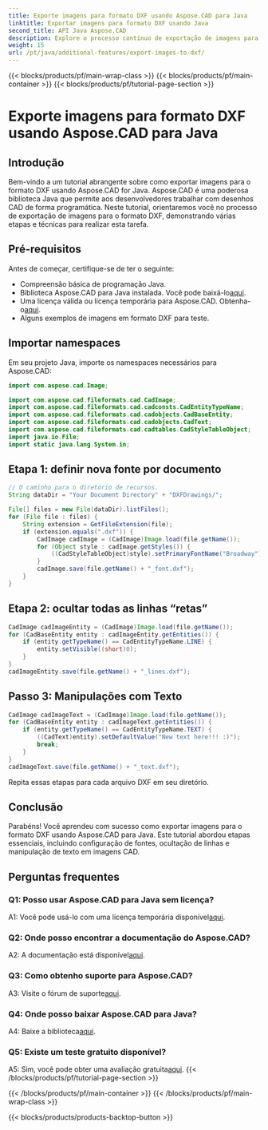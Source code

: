 ```yaml
---
title: Exporte imagens para formato DXF usando Aspose.CAD para Java
linktitle: Exportar imagens para formato DXF usando Java
second_title: API Java Aspose.CAD
description: Explore o processo contínuo de exportação de imagens para o formato DXF usando Aspose.CAD for Java. Guia passo a passo, perguntas frequentes e muito mais.
weight: 15
url: /pt/java/additional-features/export-images-to-dxf/
---
```


{{< blocks/products/pf/main-wrap-class >}}
{{< blocks/products/pf/main-container >}}
{{< blocks/products/pf/tutorial-page-section >}}

# Exporte imagens para formato DXF usando Aspose.CAD para Java

## Introdução

Bem-vindo a um tutorial abrangente sobre como exportar imagens para o formato DXF usando Aspose.CAD for Java. Aspose.CAD é uma poderosa biblioteca Java que permite aos desenvolvedores trabalhar com desenhos CAD de forma programática. Neste tutorial, orientaremos você no processo de exportação de imagens para o formato DXF, demonstrando várias etapas e técnicas para realizar esta tarefa.

## Pré-requisitos

Antes de começar, certifique-se de ter o seguinte:

- Compreensão básica de programação Java.
-  Biblioteca Aspose.CAD para Java instalada. Você pode baixá-lo[aqui](https://releases.aspose.com/cad/java/).
- Uma licença válida ou licença temporária para Aspose.CAD. Obtenha-o[aqui](https://purchase.aspose.com/temporary-license/).
- Alguns exemplos de imagens em formato DXF para teste.

## Importar namespaces

Em seu projeto Java, importe os namespaces necessários para Aspose.CAD:

```java
import com.aspose.cad.Image;

import com.aspose.cad.fileformats.cad.CadImage;
import com.aspose.cad.fileformats.cad.cadconsts.CadEntityTypeName;
import com.aspose.cad.fileformats.cad.cadobjects.CadBaseEntity;
import com.aspose.cad.fileformats.cad.cadobjects.CadText;
import com.aspose.cad.fileformats.cad.cadtables.CadStyleTableObject;
import java.io.File;
import static java.lang.System.in;
```

## Etapa 1: definir nova fonte por documento

```java
// O caminho para o diretório de recursos.
String dataDir = "Your Document Directory" + "DXFDrawings/";

File[] files = new File(dataDir).listFiles();
for (File file : files) {
    String extension = GetFileExtension(file);
    if (extension.equals(".dxf")) {
        CadImage cadImage = (CadImage)Image.load(file.getName());
        for (Object style : cadImage.getStyles()) {
            ((CadStyleTableObject)style).setPrimaryFontName("Broadway");
        }
        cadImage.save(file.getName() + "_font.dxf");
    }
}
```

## Etapa 2: ocultar todas as linhas “retas”

```java
CadImage cadImageEntity = (CadImage)Image.load(file.getName());
for (CadBaseEntity entity : cadImageEntity.getEntities()) {
    if (entity.getTypeName() == CadEntityTypeName.LINE) {
        entity.setVisible((short)0);
    }
}
cadImageEntity.save(file.getName() + "_lines.dxf");
```

## Passo 3: Manipulações com Texto

```java
CadImage cadImageText = (CadImage)Image.load(file.getName());
for (CadBaseEntity entity : cadImageText.getEntities()) {
    if (entity.getTypeName() == CadEntityTypeName.TEXT) {
        ((CadText)entity).setDefaultValue("New text here!!! :)");
        break;
    }
}
cadImageText.save(file.getName() + "_text.dxf");
```

Repita essas etapas para cada arquivo DXF em seu diretório.

## Conclusão

Parabéns! Você aprendeu com sucesso como exportar imagens para o formato DXF usando Aspose.CAD para Java. Este tutorial abordou etapas essenciais, incluindo configuração de fontes, ocultação de linhas e manipulação de texto em imagens CAD.

## Perguntas frequentes

### Q1: Posso usar Aspose.CAD para Java sem licença?

 A1: Você pode usá-lo com uma licença temporária disponível[aqui](https://purchase.aspose.com/temporary-license/).

### Q2: Onde posso encontrar a documentação do Aspose.CAD?

 A2: A documentação está disponível[aqui](https://reference.aspose.com/cad/java/).

### Q3: Como obtenho suporte para Aspose.CAD?

 A3: Visite o fórum de suporte[aqui](https://forum.aspose.com/c/cad/19).

### Q4: Onde posso baixar Aspose.CAD para Java?

 A4: Baixe a biblioteca[aqui](https://releases.aspose.com/cad/java/).

### Q5: Existe um teste gratuito disponível?

 A5: Sim, você pode obter uma avaliação gratuita[aqui](https://releases.aspose.com/).
{{< /blocks/products/pf/tutorial-page-section >}}

{{< /blocks/products/pf/main-container >}}
{{< /blocks/products/pf/main-wrap-class >}}

{{< blocks/products/products-backtop-button >}}
